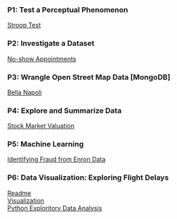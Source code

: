 ### P1: Test a Perceptual Phenomenon
[Stroop Test](https://shawnemhe.github.io/udacity-data-analyst/p1/Test_a_Perceptual_Phenomenon.html)

### P2: Investigate a Dataset
[No-show Appointments](https://shawnemhe.github.io/udacity-data-analyst//p2/Investigate_a_Dataset.html)

### P3: Wrangle Open Street Map Data [MongoDB]
[Bella Napoli](https://shawnemhe.github.io/udacity-data-analyst/p3/bella_napoli.html)

### P4: Explore and Summarize Data
[Stock Market Valuation](https://shawnemhe.github.io/udacity-data-analyst/p4/StockMarketValuation.html)

### P5: Machine Learning
[Identifying Fraud from Enron Data](
https://shawnemhe.github.io/udacity-data-analyst/p5/Identifying_Fraud_from_Enron_Data.html)

### P6: Data Visualization: Exploring Flight Delays
[Readme](https://shawnemhe.github.io/udacity-data-analyst/p6/project_readme.html)<br>
[Visualization](https://shawnemhe.github.io/udacity-data-analyst/p6)<br>
[Python Exploritory Data Analysis](
https://shawnemhe.github.io/udacity-data-analyst/p6/python_eda/python_eda.html)

